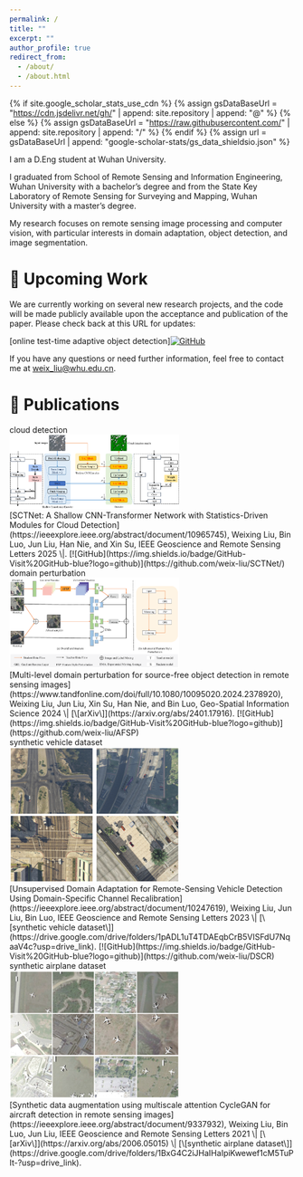```yaml
---
permalink: /
title: ""
excerpt: ""
author_profile: true
redirect_from: 
  - /about/
  - /about.html
---
```


{% if site.google_scholar_stats_use_cdn %}
{% assign gsDataBaseUrl = "https://cdn.jsdelivr.net/gh/" | append: site.repository | append: "@" %}
{% else %}
{% assign gsDataBaseUrl = "https://raw.githubusercontent.com/" | append: site.repository | append: "/" %}
{% endif %}
{% assign url = gsDataBaseUrl | append: "google-scholar-stats/gs_data_shieldsio.json" %}

<span class='anchor' id='about-me'></span>

I am a D.Eng student at Wuhan University. 

I graduated from School of Remote Sensing and Information Engineering, Wuhan University with a bachelor’s degree and from the State Key Laboratory of Remote Sensing for Surveying and Mapping, Wuhan University with a master’s degree.

My research focuses on remote sensing image processing and computer vision, with particular interests in domain adaptation, object detection, and image segmentation.

# 📝 Upcoming Work

We are currently working on several new research projects, and the code will be made publicly available upon the acceptance and publication of the paper. Please check back at this URL for updates:

[online test-time adaptive object detection][![GitHub](https://img.shields.io/badge/GitHub-Code%20Coming%20Soon-blue?logo=github)](https://github.com/weix-liu/LOSM)

If you have any questions or need further information, feel free to contact me at [weix_liu@whu.edu.cn](mailto:weix_liu@whu.edu.cn).

# 📝 Publications
<div class='paper-box'><div class='paper-box-image'><div><div class="badge">cloud detection</div><img src='images/sct.png' alt="sym" width="300"></div></div>
<div class='paper-box-text' markdown="1">
[SCTNet: A Shallow CNN-Transformer Network with Statistics-Driven Modules for Cloud Detection](https://ieeexplore.ieee.org/abstract/document/10965745), Weixing Liu, Bin Luo, Jun Liu, Han Nie, and  Xin Su,  IEEE Geoscience and Remote Sensing Letters 2025 \|. [![GitHub](https://img.shields.io/badge/GitHub-Visit%20GitHub-blue?logo=github)](https://github.com/weix-liu/SCTNet/)
</div>
</div>

<div class='paper-box'><div class='paper-box-image'><div><div class="badge">domain perturbation</div><img src='images/afsp.png' alt="sym" width="300"></div></div>
<div class='paper-box-text' markdown="1">
[Multi-level domain perturbation for source-free object detection in remote sensing images](https://www.tandfonline.com/doi/full/10.1080/10095020.2024.2378920), Weixing Liu, Jun Liu, Xin Su, Han Nie, and Bin Luo, Geo-Spatial Information Science 2024 \| [\[arXiv\]](https://arxiv.org/abs/2401.17916). [![GitHub](https://img.shields.io/badge/GitHub-Visit%20GitHub-blue?logo=github)](https://github.com/weix-liu/AFSP)
</div>
</div>

<div class='paper-box'><div class='paper-box-image'><div><div class="badge">synthetic vehicle dataset</div><img src='images/vehicle.png' alt="sym" width="300"></div></div>
<div class='paper-box-text' markdown="1">
[Unsupervised Domain Adaptation for Remote-Sensing Vehicle Detection Using Domain-Specific Channel Recalibration](https://ieeexplore.ieee.org/abstract/document/10247619), Weixing Liu, Jun Liu, Bin Luo, IEEE Geoscience and Remote Sensing Letters 2023 \| [\[synthetic vehicle dataset\]](https://drive.google.com/drive/folders/1pADL1uT4TDAEqbCrB5VISFdU7NqaaV4c?usp=drive_link). [![GitHub](https://img.shields.io/badge/GitHub-Visit%20GitHub-blue?logo=github)](https://github.com/weix-liu/DSCR)
</div>
</div>

<div class='paper-box'><div class='paper-box-image'><div><div class="badge">synthetic airplane dataset</div><img src='images/airplane.png' alt="sym" width="300"></div></div>
<div class='paper-box-text' markdown="1">
[Synthetic data augmentation using multiscale attention CycleGAN for aircraft detection in remote sensing images](https://ieeexplore.ieee.org/abstract/document/9337932), Weixing Liu, Bin Luo, Jun Liu, IEEE Geoscience and Remote Sensing Letters 2021 \| [\[arXiv\]](https://arxiv.org/abs/2006.05015) \| [\[synthetic airplane dataset\]](https://drive.google.com/drive/folders/1BxG4C2iJHaIHaIpiKwewef1cM5TuPIt-?usp=drive_link).
</div>
</div>








